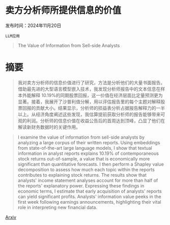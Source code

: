 # 卖方分析师所提供信息的价值

发布时间：2024年11月20日

`LLM应用`

> The Value of Information from Sell-side Analysts

# 摘要

> 我对卖方分析师的信息价值进行了研究，方法是分析他们的大量书面报告。借助最先进的大型语言模型嵌入技术，我发现分析师报告中的文本信息在样本外能解释 10.19%的同期股票回报，这一价值在经济层面比定量预测更为显著。接着，我展开了沙普利值分解，用以评估报告里的每个主题对解释股票回报的贡献大小。结果显示，分析师的损益表分析占据报告解释力的一半以上。从经济角度阐述这些发现，我估算提前获取分析师的报告能够带来可观的利润。分析师的信息价值在收益公告后的首周达到顶峰，凸显了他们在解读新财务数据时的关键作用。

> I examine the value of information from sell-side analysts by analyzing a large corpus of their written reports. Using embeddings from state-of-the-art large language models, I show that textual information in analyst reports explains 10.19% of contemporaneous stock returns out-of-sample, a value that is economically more significant than quantitative forecasts. I then perform a Shapley value decomposition to assess how much each topic within the reports contributes to explaining stock returns. The results show that analysts' income statement analyses account for more than half of the reports' explanatory power. Expressing these findings in economic terms, I estimate that early acquisition of analysts' reports can yield significant profits. Analysts' information value peeks in the first week following earnings announcements, highlighting their vital role in interpreting new financial data.

[Arxiv](https://arxiv.org/abs/2411.13813)